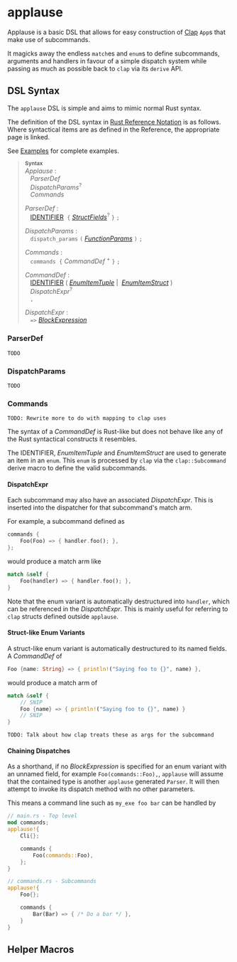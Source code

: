 # applause

Applause is a basic DSL that allows for easy construction of [Clap] `App`s that
make use of subcommands.

It magicks away the endless `match`es and `enum`s to define subcommands,
arguments and handlers in favour of a simple dispatch system while passing as
much as possible back to `clap` via its `derive` API.

## DSL Syntax

The `applause` DSL is simple and aims to mimic normal Rust syntax.

The definition of the DSL syntax in [Rust Reference
Notation][RustReference] is as follows. Where syntactical items are as defined
in the Reference, the appropriate page is linked.

See [Examples](examples) for complete examples.

<!-- TODO: Review the Rust Reference repo to find a better way to do this -->

> **<sup>Syntax</sup>**\
> _Applause_ :\
> &nbsp;&nbsp; _ParserDef_ \
> &nbsp;&nbsp; _DispatchParams_<sup>?</sup>\
> &nbsp;&nbsp; _Commands_
>
> _ParserDef_ :\
> &nbsp;&nbsp; [IDENTIFIER]&nbsp;
> `{` [_StructFields_]<sup>?</sup> `}`
> `;`
>
> _DispatchParams_ :\
> &nbsp;&nbsp; `dispatch_params`
> `(` [_FunctionParams_] `)`
> `;`
>
> _Commands_ :\
> &nbsp;&nbsp; `commands`&nbsp;
> `{` _CommandDef_ <sup>+</sup> `}`
> `;`
>
> _CommandDef_ :\
> &nbsp;&nbsp; [IDENTIFIER] (
> [_EnumItemTuple_][RREnum] |&nbsp;
> [_EnumItemStruct_][RREnum]
> )\
> &nbsp;&nbsp; _DispatchExpr_<sup>?</sup>\
> &nbsp;&nbsp; `,`
>
> _DispatchExpr_ :\
> &nbsp;&nbsp; `=>` [_BlockExpression_]

### ParserDef

`TODO`

### DispatchParams

`TODO`

### Commands

`TODO: Rewrite more to do with mapping to clap uses`

The syntax of a _CommandDef_ is Rust-like but does not behave like any of the
Rust syntactical constructs it resembles.

The IDENTIFIER, _EnumItemTuple_ and _EnumItemStruct_ are used to generate an
item in an `enum`. This `enum` is processed by `clap` via the `clap::Subcommand`
derive macro to define the valid subcommands.

#### DispatchExpr

Each subcommand may also have an associated
_DispatchExpr_. This is inserted into the dispatcher for that subcommand's match arm.

For example, a subcommand defined as

```rust
commands {
    Foo(Foo) => { handler.foo(); },
};
```

would produce a match arm like

```rust
match &self {
    Foo(handler) => { handler.foo(); },
}
```

Note that the enum variant is automatically destructured into `handler`, which can be referenced in the _DispatchExpr_. This is mainly useful for referring to `clap` structs defined outside `applause`.

#### Struct-like Enum Variants

A struct-like enum variant is automatically destructured to its named fields. A _CommandDef_ of

```rust
Foo {name: String} => { println!("Saying foo to {}", name) },
```

would produce a match arm of

```rust
match &self {
    // SNIP
    Foo {name} => { println!("Saying foo to {}", name) }
    // SNIP
}
```

`TODO: Talk about how clap treats these as args for the subcommand`

#### Chaining Dispatches

As a shorthand, if no _BlockExpression_ is specified for an enum variant with an
unnamed field, for example `Foo(commands::Foo),`,  `applause` will assume that the contained type is another
`applause` generated `Parser`. It will then attempt to invoke its dispatch method with no other parameters.

This means a command line such as `my_exe foo bar` can be handled by

```rust
// main.rs - Top level
mod commands;
applause!{
    Cli{};

    commands {
        Foo(commands::Foo),
    };
}
```

```rust
// commands.rs - Subcommands
applause!{
    Foo{};

    commands {
        Bar(Bar) => { /* Do a bar */ },
    }
}
```

## Helper Macros

[Clap]: https://github.com/clap-rs/clap
[RustReference]: https://doc.rust-lang.org/reference/notation.html
[IDENTIFIER]: https://doc.rust-lang.org/reference/identifiers.html
[_OuterAttribute_]: https://doc.rust-lang.org/reference/attributes.html
[_Visibility_]: https://doc.rust-lang.org/reference/visibility-and-privacy.html
[_FunctionParams_]: https://doc.rust-lang.org/reference/items/functions.html
[_StructFields_]: https://doc.rust-lang.org/reference/items/structs.html
[RREnum]: https://doc.rust-lang.org/reference/items/enumerations.html
[Parser]: https://docs.rs/clap/latest/clap/trait.Parser.html
[_BlockExpression_]:
    https://doc.rust-lang.org/reference/expressions/block-expr.html
